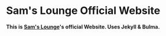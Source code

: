 # Sam's Lounge Official Website

**This is [Sam's Lounge](https://samslounge.xyz/)'s official Website. Uses Jekyll & Bulma.**

